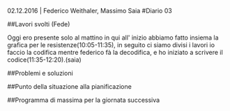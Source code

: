 02.12.2016 | Federico Weithaler, Massimo Saia
#Diario 03

##Lavori svolti
(Fede)

Oggi ero presente solo al mattino in qui all' inizio abbiamo fatto insiema la grafica per le resistenze(10:05-11:35), in seguito ci siamo divisi i lavori io faccio la codifica mentre federico fà la decodifica, e ho iniziato a scrivere il codice(11:35-12:20).(saia) 

##Problemi e soluzioni

##Punto della situazione alla pianificazione

##Programma di massima per la giornata successiva